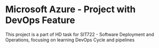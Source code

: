 # Microsoft Azure - Project with DevOps Feature

This project is a part of HD task for SIT722 - Software Deployment and Operations, focusing on learning DevOps Cycle and pipelines